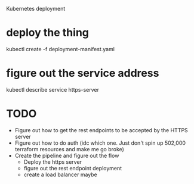 Kubernetes deployment

# deploy the thing
kubectl create -f deployment-manifest.yaml

# figure out the service address
kubectl describe service https-server



# TODO

* Figure out how to get the rest endpoints to be accepted by the HTTPS server
* Figure out how to do auth (idc which one. Just don't spin up 502,000 terraform resources and make me go broke)
* Create the pipeline and figure out the flow
    * Deploy the https server
    * figure out the rest endpoint deployment
    * create a load balancer maybe